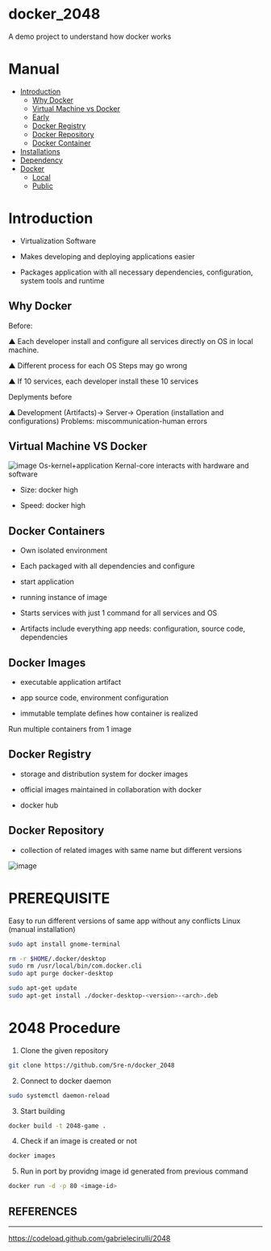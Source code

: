 # docker_2048

A demo project to understand how docker works

Manual
=================

<!--ts-->
   * [Introduction](#introduction)
      * [Why Docker](#why)
      * [Virtual Machine vs Docker](#differences)
      * [Early](#early)
      * [Docker Registry](#docker-registry)
      * [Docker Repository](#docker-repository)
      * [Docker Container](#docker-container)
   * [Installations](#installations)
   * [Dependency](#dependency)
   * [Docker](#docker)
     * [Local](#local)
     * [Public](#public)
<!--te-->


Introduction
============

- Virtualization Software

- Makes developing and deploying applications easier

- Packages application with all necessary dependencies, configuration, system tools and runtime

Why Docker
-----
Before:

▲ Each developer install and configure all services directly on OS in local machine.

▲ Different process for each OS Steps may go wrong

▲ If 10 services, each developer install these 10 services

Deplyments before 

▲ Development (Artifacts)-> Server-> Operation (installation and configurations)
Problems: miscommunication-human errors

Virtual Machine VS Docker
-----
![image](https://github.com/Sre-n/docker_2048/assets/92539781/a6031894-c86f-4b56-ba1a-de7b6f8ca145)
Os-kernel+application Kernal-core interacts with hardware and software

- Size: docker high

- Speed: docker high

Docker Containers
-----

- Own isolated environment

- Each packaged with all dependencies and configure

- start application

- running instance of image
  
- Starts services with just 1 command for all services and OS

- Artifacts include everything app needs: configuration, source code, dependencies

Docker Images
-----

- executable application artifact

- app source code, environment configuration

- immutable template defines how container is realized

Run multiple containers from 1 image

Docker Registry
-----

- storage and distribution system for docker images

- official images maintained in collaboration with docker

- docker hub

Docker Repository
-----

- collection of related images with same name but different versions

![image](https://github.com/Sre-n/docker_2048/assets/92539781/f2606bab-c682-416f-a509-811a26c83910)


PREREQUISITE
============

Easy to run different versions of same app without any conflicts
Linux (manual installation)
```bash
sudo apt install gnome-terminal
```

```bash
rm -r $HOME/.docker/desktop
sudo rm /usr/local/bin/com.docker.cli
sudo apt purge docker-desktop
```

```bash
sudo apt-get update
sudo apt-get install ./docker-desktop-<version>-<arch>.deb
```
2048 Procedure
============

1. Clone the given repository
```bash
git clone https://github.com/Sre-n/docker_2048
```

2. Connect to docker daemon
```bash
sudo systemctl daemon-reload
```

3. Start building
```bash
docker build -t 2048-game .
```

4. Check if an image is created or not
```bash
docker images
```

5. Run in port by providng image id generated from previous command
```bash
docker run -d -p 80 <image-id>
```
REFERENCES
-----------
-----------

https://codeload.github.com/gabrielecirulli/2048
